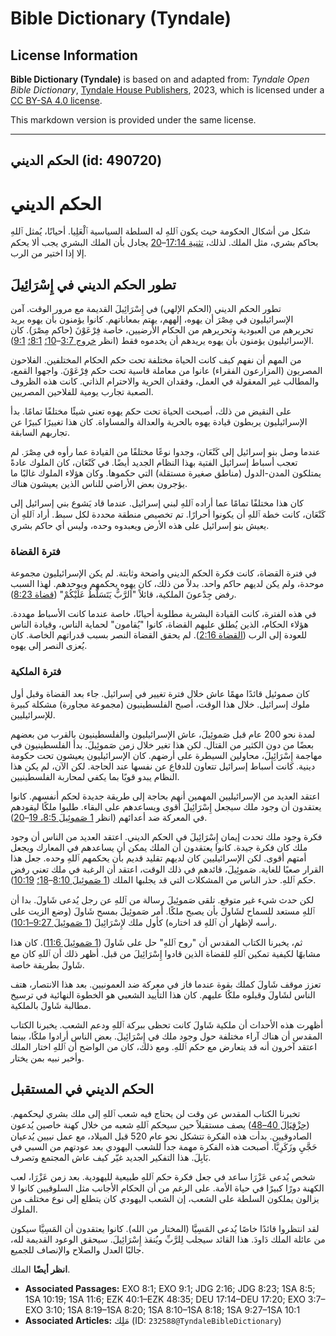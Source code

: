 # Bible Dictionary (Tyndale)

## License Information

**Bible Dictionary (Tyndale)** is based on and adapted from: _Tyndale Open Bible Dictionary_, [Tyndale House Publishers](https://tyndaleopenresources.com/), 2023, which is licensed under a [CC BY-SA 4.0 license](https://creativecommons.org/licenses/by-sa/4.0/legalcode.en).

This markdown version is provided under the same license.



--------------------------------

## الحكم الديني (id: 490720)

الحكم الديني
============

شكل من أشكال الحكومة حيث يكون ٱللهِ له السلطة السياسية ٱلْعَلِيا. أحيانًا، يُمثل ٱللهِ بحاكم بشري، مثل الملك. لذلك، [تثنية 17:14](https://ref.ly/Deut17:14-Deut17:20)–[20](https://ref.ly/Deut17:14-Deut17:20) يجادل بأن الملك البشري يجب ألا يحكم إلا إذا اختير من الرب.

تطور الحكم الديني في إِسْرَائِيلَ
---------------------------------

تطور الحكم الديني (الحكم الإلهي) في إِسْرَائِيلَ القديمة مع مرور الوقت. آمن الإسرائيليون في مِصْرَ أن يهوه، إلههم، يهتم بمعاناتهم. كانوا يؤمنون بأن يهوه يريد تحريرهم من العبودية وتحريرهم من الحكام الأرضيين، خاصة فِرْعَوْنَ (حاكم مِصْرَ). كان الإسرائيليون يؤمنون بأن يهوه يريدهم أن يخدموه فقط (انظر [خروج 3:7](https://ref.ly/Exod3:7-Exod3:10)–[10؛](https://ref.ly/Exod3:7-Exod3:10) [8:1؛](https://ref.ly/Exod8:1) [9:1](https://ref.ly/Exod9:1)).

من المهم أن نفهم كيف كانت الحياة مختلفة تحت حكم الحكام المختلفين. الفلاحون المصريون (المزارعون الفقراء) عانوا من معاملة قاسية تحت حكم فِرْعَوْنَ. واجهوا القمع، والمطالب غير المعقولة في العمل، وفقدان الحرية والاحترام الذاتي. كانت هذه الظروف الصعبة تجارب يومية للفلاحين المصريين.

على النقيض من ذلك، أصبحت الحياة تحت حكم يهوه تعني شيئًا مختلفًا تمامًا. بدأ الإسرائيليون يربطون قيادة يهوه بالحرية والعدالة والمساواة. كان هذا تغييرًا كبيرًا عن تجاربهم السابقة.

عندما وصل بنو إسرائيل إلى كَنْعَان، وجدوا نوعًا مختلفًا من القيادة عما رأوه في مِصْرَ. لم تعجب أسباط إسرائيل الفتية بهذا النظام الجديد أيضًا. في كَنْعَان، كان الملوك عادةً يمتلكون المدن\-الدول (مناطق صغيرة مستقلة) التي حكموها. وكان هؤلاء الملوك غالبًا ما يؤجرون بعض الأراضي للناس الذين يعيشون هناك.

كان هذا مختلفًا تمامًا عما أراده ٱللهِ لبني إسرائيل. عندما قاد يَشوع بني إسرائيل إلى كَنْعَان، كانت خطة ٱللهِ أن يكونوا أحرارًا. تم تخصيص منطقة محددة لكل سبط. أراد ٱللهِ أن يعيش بنو إسرائيل على هذه الأرض ويعبدوه وحده، وليس أي حاكم بشري.

### فترة القضاة

في فترة القضاة، كانت فكرة الحكم الديني واضحة وثابتة. لم يكن الإسرائيليون مجموعة موحدة، ولم يكن لديهم حاكم واحد. بدلاً من ذلك، كان يهوه يحكمهم ويوحدهم. لهذا السبب رفض جِدْعونَ الملكية، قائلاً "اَلرَّبُّ يَتَسَلَّطُ عَلَيْكُمْ" ([قضاة 8:23](https://ref.ly/Judg8:23)).

في هذه الفترة، كانت القيادة البشرية مطلوبة أحيانًا، خاصة عندما كانت الأسباط مهددة. هؤلاء الحكام، الذين يُطلق عليهم القضاة، كانوا "يُقامون" لحماية الناس، وقيادة الناس للعودة إلى الرب ([القضاة 2:16](https://ref.ly/Judg2:16)). لم يحقق القضاة النصر بسبب قدراتهم الخاصة. كان يُعزى النصر إلى يهوه.

### فترة الملكية

كان صموئيل قائدًا مهمًا عاش خلال فترة تغيير في إسرائيل. جاء بعد القضاة وقبل أول ملوك إسرائيل. خلال هذا الوقت، أصبح الفلسطينيون (مجموعة مجاورة) مشكلة كبيرة للإسرائيليين.

لمدة نحو 200 عام قبل صَموئِيلَ، عاش الإسرائيليون والفلسطينيون بالقرب من بعضهم بعضًا من دون الكثير من القتال. لكن هذا تغير خلال زمن صَموئِيلَ. بدأ الفلسطينيون في مهاجمة إِسْرَائِيلَ، محاولين السيطرة على أرضهم. كان الإسرائيليون يعيشون تحت حكومة دينية. كانت أسباط إسرائيل تتعاون للدفاع عن نفسها عند الحاجة. لكن الآن، لم يكن هذا النظام يبدو قويًا بما يكفي لمحاربة الفلسطينيين.

اعتقد العديد من الإسرائيليين المهمين أنهم بحاجة إلى طريقة جديدة لحكم أنفسهم. كانوا يعتقدون أن وجود ملك سيجعل إِسْرَائِيلَ أقوى ويساعدهم على البقاء. طلبوا ملكًا ليقودهم في المعركة ضد أعدائهم (انظر [1 صَموئِيلَ 8:5، 19](https://ref.ly/1Sam8:5,1Sam8:19-1Sam8:20)–[20](https://ref.ly/1Sam8:5,1Sam8:19-1Sam8:20)).

فكرة وجود ملك تحدت إيمان إِسْرَائِيلَ في الحكم الديني. اعتقد العديد من الناس أن وجود ملك كان فكرة جيدة. كانوا يعتقدون أن الملك يمكن أن يساعدهم في المعارك ويجعل أمتهم أقوى. لكن الإسرائيليين كان لديهم تقليد قديم بأن يحكمهم ٱللهِ وحده. جعل هذا القرار صعبًا للغاية. صَموئِيلَ، قائدهم في ذلك الوقت، اعتقد أن الرغبة في ملك تعني رفض حكم ٱللهِ. حذر الناس من المشكلات التي قد يجلبها الملك ([1 صَموئِيلَ 8:10](https://ref.ly/1Sam8:10-1Sam8:18)–[18؛](https://ref.ly/1Sam8:10-1Sam8:18) [10:19](https://ref.ly/1Sam10:19)).

لكن حدث شيء غير متوقع. تلقى صَموئِيلَ رسالة من ٱللهِ عن رجل يُدعى شَاولَ. بدا أن ٱللهِ مستعد للسماح لشَاولَ بأن يصبح ملكًا. أُمر صَموئِيلَ بمسح شَاولَ (وضع الزيت على رأسه لإظهار أن ٱللهِ قد اختاره) كأول ملك لإِسْرَائِيلَ ([1 صَموئِيلَ 9:27–10:1](https://ref.ly/1Sam9:27-1Sam10:1)).

ثم، يخبرنا الكتاب المقدس أن "روح ٱللهِ" حل على شَاولَ ([1 صَموئِيلَ 11:6](https://ref.ly/1Sam11:6)). كان هذا مشابهًا لكيفية تمكين ٱللهِ للقضاة الذين قادوا إِسْرَائِيلَ من قبل. أظهر ذلك أن ٱللهِ كان مع شَاولَ بطريقة خاصة.

تعزز موقف شَاولَ كملك بقوة عندما فاز في معركة ضد العمونيين. بعد هذا الانتصار، هتف الناس لشَاولَ وقبلوه ملكًا عليهم. كان هذا التأييد الشعبي هو الخطوة النهائية في ترسيخ مطالبة شَاولَ بالملكية.

أظهرت هذه الأحداث أن ملكية شَاولَ كانت تحظى ببركة ٱللهِ ودعم الشعب. يخبرنا الكتاب المقدس أن هناك آراء مختلفة حول وجود ملك في إِسْرَائِيلَ. بعض الناس أرادوا ملكًا، بينما اعتقد آخرون أنه قد يتعارض مع حكم ٱللهِ. ومع ذلك، كان من الواضح أن ٱللهِ اختار الملك وأخبر نبيه بمن يختار.

الحكم الديني في المستقبل
------------------------

تخبرنا الكتاب المقدس عن وقت لن يحتاج فيه شعب ٱللهِ إلى ملك بشري ليحكمهم. ([حِزْقِيَالَ 40–48](https://ref.ly/Ezek40:1-Ezek48:35)) يصف مستقبلاً حين سيحكم ٱللهِ شعبه من خلال كهنة خاصين يُدعون الصادوقيين. بدأت هذه الفكرة تتشكل نحو عام 520 قبل الميلاد، مع عمل نبيين يُدعيان حَجَّيِ وزَكَرِيَّا. أصبحت هذه الفكرة مهمة جداً للشعب اليهودي بعد عودتهم من السبي في بَابِلَ. هذا التفكير الجديد غيّر كيف عاش المجتمع وتصرف.

شخص يُدعى عَزْرَا ساعد في جعل فكرة حكم ٱللهِ طبيعية لليهودية. بعد زمن عَزْرَا، لعب الكهنة دورًا كبيرًا في حياة الأمة. على الرغم من أن الحكام الأجانب مثل السلوقيين كانوا لا يزالون يملكون السلطة على الشعب، إن الشعب اليهودي كان يتطلع إلى نوع مختلف من الملوك.

لقد انتظروا قائدًا خاصًا يُدعى المَسِيَّا (المختار من الله). كانوا يعتقدون أن المَسِيَّا سيكون من عائلة الملك دَاودَ. هذا القائد سيجلب لِلرَّبِّ ويُنقذ إِسْرَائِيلَ. سيحقق الوعود القديمة لله، جالبًا العدل والصلاح والإنصاف للجميع.

**انظر أيضًا** الملك.

* **Associated Passages:** EXO 8:1; EXO 9:1; JDG 2:16; JDG 8:23; 1SA 8:5; 1SA 10:19; 1SA 11:6; EZK 40:1–EZK 48:35; DEU 17:14–DEU 17:20; EXO 3:7–EXO 3:10; 1SA 8:19–1SA 8:20; 1SA 8:10–1SA 8:18; 1SA 9:27–1SA 10:1
* **Associated Articles:** مَلِك (ID: `232588@TyndaleBibleDictionary`)

